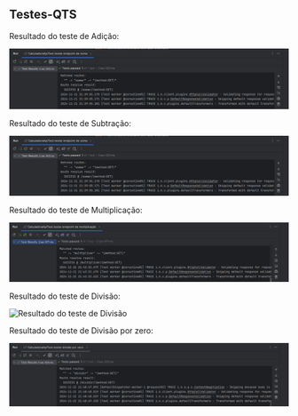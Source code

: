 ## Testes-QTS

Resultado do teste de Adição:

![Resultado do teste de Adição](testes-QTS/soma.png)

Resultado do teste de Subtração:

![Resultado do teste de Subtração](testes-QTS/subtração.png)

Resultado do teste de Multiplicação:

![Resultado do teste de Multiplicação](testes-QTS/multiplicação.png)

Resultado do teste de Divisão:

![Resultado do teste de Divisão](testes-QTS/divisão.png)

Resultado do teste de Divisão por zero:

![Resultado do teste de Divisão por zero](testes-QTS/divisao_por_zero.png)